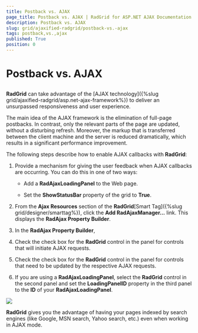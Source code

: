 ```yaml
---
title: Postback vs. AJAX
page_title: Postback vs. AJAX | RadGrid for ASP.NET AJAX Documentation
description: Postback vs. AJAX
slug: grid/ajaxified-radgrid/postback-vs.-ajax
tags: postback,vs.,ajax
published: True
position: 0
---
```


# Postback vs. AJAX



## 

**RadGrid** can take advantage of the [AJAX technology]({%slug grid/ajaxified-radgrid/asp.net-ajax-framework%}) to deliver an unsurpassed responsiveness and user experience.

The main idea of the AJAX framework is the elimination of full-page postbacks. In contrast, only the relevant parts of the page are updated, without a disturbing refresh. Moreover, the markup that is transferred between the client machine and the server is reduced dramatically, which results in a significant performance improvement.

The following steps describe how to enable AJAX callbacks with **RadGrid**:

1. Provide a mechanism for giving the user feedback when AJAX callbacks are occurring. You can do this in one of two ways:

	* Add a **RadAjaxLoadingPanel** to the Web page.

	* Set the **ShowStatusBar** property of the grid to **True**.

2. From the **Ajax Resources** section of the **RadGrid**[Smart Tag]({%slug grid/designer/smarttag%}), click the **Add RadAjaxManager...** link. This displays the **RadAjax Property Builder**.

3. In the **RadAjax Property Builder**,

4. Check the check box for the **RadGrid** control in the panel for controls that will initiate AJAX requests.

5. Check the check box for the **RadGrid** control in the panel for controls that need to be updated by the respective AJAX requests.

6. If you are using a **RadAjaxLoadingPanel**, select the **RadGrid** control in the second panel and set the **LoadingPanelID** property in the third panel to the **ID** of your **RadAjaxLoadingPanel**.

![](images/grd_AjaxManager.png)

**RadGrid** gives you the advantage of having your pages indexed by search engines (like Google, MSN search, Yahoo search, etc.) even when working in AJAX mode.
